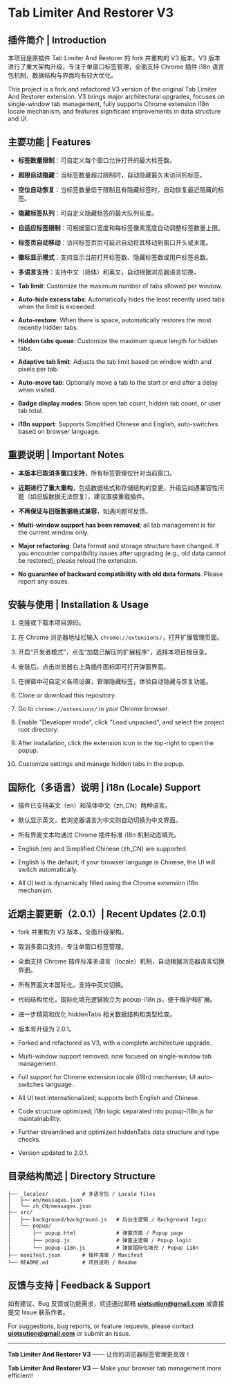 # Tab Limiter And Restorer V3

## 插件简介 | Introduction

本项目是原插件 Tab Limiter And Restorer 的 fork 并重构的 V3 版本。V3 版本进行了重大架构升级，专注于单窗口标签管理，全面支持 Chrome 插件 i18n 语言包机制，数据结构与界面均有较大优化。

This project is a fork and refactored V3 version of the original Tab Limiter And Restorer extension. V3 brings major architectural upgrades, focuses on single-window tab management, fully supports Chrome extension i18n locale mechanism, and features significant improvements in data structure and UI.

## 主要功能 | Features

- **标签数量限制**：可自定义每个窗口允许打开的最大标签数。
- **超限自动隐藏**：当标签数量超过限制时，自动隐藏最久未访问的标签。
- **空位自动恢复**：当标签数量低于限制且有隐藏标签时，自动恢复最近隐藏的标签。
- **隐藏标签队列**：可自定义隐藏标签的最大队列长度。
- **自适应标签限制**：可根据窗口宽度和每标签像素宽度自动调整标签数量上限。
- **标签页自动移动**：访问标签页后可延迟自动将其移动到窗口开头或末尾。
- **徽标显示模式**：支持显示当前打开标签数、隐藏标签数或用户标签总数。
- **多语言支持**：支持中文（简体）和英文，自动根据浏览器语言切换。

- **Tab limit**: Customize the maximum number of tabs allowed per window.
- **Auto-hide excess tabs**: Automatically hides the least recently used tabs when the limit is exceeded.
- **Auto-restore**: When there is space, automatically restores the most recently hidden tabs.
- **Hidden tabs queue**: Customize the maximum queue length for hidden tabs.
- **Adaptive tab limit**: Adjusts the tab limit based on window width and pixels per tab.
- **Auto-move tab**: Optionally move a tab to the start or end after a delay when visited.
- **Badge display modes**: Show open tab count, hidden tab count, or user tab total.
- **i18n support**: Supports Simplified Chinese and English, auto-switches based on browser language.

## 重要说明 | Important Notes

- **本版本已取消多窗口支持**，所有标签管理仅针对当前窗口。
- **近期进行了重大重构**，包括数据格式和存储结构的变更，升级后如遇兼容性问题（如旧版数据无法恢复），建议直接重载插件。
- **不再保证与旧版数据格式兼容**，如遇问题可反馈。

- **Multi-window support has been removed**; all tab management is for the current window only.
- **Major refactoring**: Data format and storage structure have changed. If you encounter compatibility issues after upgrading (e.g., old data cannot be restored), please reload the extension.
- **No guarantee of backward compatibility with old data formats**. Please report any issues.

## 安装与使用 | Installation & Usage

1. 克隆或下载本项目源码。
2. 在 Chrome 浏览器地址栏输入 `chrome://extensions/`，打开扩展管理页面。
3. 开启“开发者模式”，点击“加载已解压的扩展程序”，选择本项目根目录。
4. 安装后，点击浏览器右上角插件图标即可打开弹窗界面。
5. 在弹窗中可自定义各项设置，管理隐藏标签，体验自动隐藏与恢复功能。

1. Clone or download this repository.
2. Go to `chrome://extensions/` in your Chrome browser.
3. Enable "Developer mode", click "Load unpacked", and select the project root directory.
4. After installation, click the extension icon in the top-right to open the popup.
5. Customize settings and manage hidden tabs in the popup.

## 国际化（多语言）说明 | i18n (Locale) Support

- 插件已支持英文（en）和简体中文（zh_CN）两种语言。
- 默认显示英文，若浏览器语言为中文则自动切换为中文界面。
- 所有界面文本均通过 Chrome 插件标准 i18n 机制动态填充。

- English (en) and Simplified Chinese (zh_CN) are supported.
- English is the default; if your browser language is Chinese, the UI will switch automatically.
- All UI text is dynamically filled using the Chrome extension i18n mechanism.

## 近期主要更新（2.0.1）| Recent Updates (2.0.1)

- fork 并重构为 V3 版本，全面升级架构。
- 取消多窗口支持，专注单窗口标签管理。
- 全面支持 Chrome 插件标准多语言（locale）机制，自动根据浏览器语言切换界面。
- 所有界面文本国际化，支持中英文切换。
- 代码结构优化，国际化填充逻辑独立为 popup-i18n.js，便于维护和扩展。
- 进一步精简和优化 hiddenTabs 相关数据结构和类型检查。
- 版本号升级为 2.0.1。

- Forked and refactored as V3, with a complete architecture upgrade.
- Multi-window support removed; now focused on single-window tab management.
- Full support for Chrome extension locale (i18n) mechanism; UI auto-switches language.
- All UI text internationalized; supports both English and Chinese.
- Code structure optimized; i18n logic separated into popup-i18n.js for maintainability.
- Further streamlined and optimized hiddenTabs data structure and type checks.
- Version updated to 2.0.1.

## 目录结构简述 | Directory Structure

```
├── _locales/           # 多语言包 / Locale files
│   ├── en/messages.json
│   └── zh_CN/messages.json
├── src/
│   ├── background/background.js   # 后台主逻辑 / Background logic
│   └── popup/
│       ├── popup.html             # 弹窗页面 / Popup page
│       ├── popup.js               # 弹窗主逻辑 / Popup logic
│       └── popup-i18n.js          # 弹窗国际化填充 / Popup i18n
├── manifest.json       # 插件清单 / Manifest
└── README.md           # 项目说明 / Readme
```

## 反馈与支持 | Feedback & Support

如有建议、Bug 反馈或功能需求，欢迎通过邮箱 **uiotsution@gmail.com** 或直接提交 Issue 联系作者。

For suggestions, bug reports, or feature requests, please contact **uiotsution@gmail.com** or submit an Issue.

---

**Tab Limiter And Restorer V3** —— 让你的浏览器标签管理更高效！

**Tab Limiter And Restorer V3** — Make your browser tab management more efficient! 